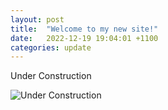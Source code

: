 ```yaml
---
layout: post
title:  "Welcome to my new site!"
date:   2022-12-19 19:04:01 +1100
categories: update
---
```

Under Construction

![Under Construction](https://user-images.githubusercontent.com/2846578/50296613-dccba200-0448-11e9-93af-da1015f2796f.gif)
